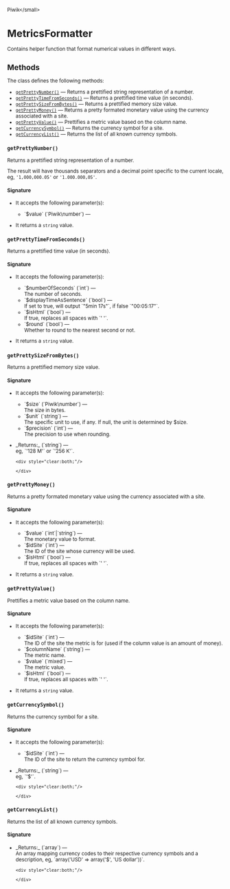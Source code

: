 <small>Piwik\</small>

MetricsFormatter
================

Contains helper function that format numerical values in different ways.

Methods
-------

The class defines the following methods:

- [`getPrettyNumber()`](#getprettynumber) &mdash; Returns a prettified string representation of a number.
- [`getPrettyTimeFromSeconds()`](#getprettytimefromseconds) &mdash; Returns a prettified time value (in seconds).
- [`getPrettySizeFromBytes()`](#getprettysizefrombytes) &mdash; Returns a prettified memory size value.
- [`getPrettyMoney()`](#getprettymoney) &mdash; Returns a pretty formated monetary value using the currency associated with a site.
- [`getPrettyValue()`](#getprettyvalue) &mdash; Prettifies a metric value based on the column name.
- [`getCurrencySymbol()`](#getcurrencysymbol) &mdash; Returns the currency symbol for a site.
- [`getCurrencyList()`](#getcurrencylist) &mdash; Returns the list of all known currency symbols.

<a name="getprettynumber" id="getprettynumber"></a>
<a name="getPrettyNumber" id="getPrettyNumber"></a>
### `getPrettyNumber()`

Returns a prettified string representation of a number.

The result will have
thousands separators and a decimal point specific to the current locale, eg,
`'1,000,000.05'` or `'1.000.000,05'`.

#### Signature

-  It accepts the following parameter(s):

   <ul>
   <li>
      <div markdown="1" class="parameter">
      `$value` (`Piwik\number`) &mdash;

      <div markdown="1" class="param-desc"></div>

      <div style="clear:both;"/>

      </div>
   </li>
   </ul>
- It returns a `string` value.

<a name="getprettytimefromseconds" id="getprettytimefromseconds"></a>
<a name="getPrettyTimeFromSeconds" id="getPrettyTimeFromSeconds"></a>
### `getPrettyTimeFromSeconds()`

Returns a prettified time value (in seconds).

#### Signature

-  It accepts the following parameter(s):

   <ul>
   <li>
      <div markdown="1" class="parameter">
      `$numberOfSeconds` (`int`) &mdash;

      <div markdown="1" class="param-desc"> The number of seconds.</div>

      <div style="clear:both;"/>

      </div>
   </li>
   <li>
      <div markdown="1" class="parameter">
      `$displayTimeAsSentence` (`bool`) &mdash;

      <div markdown="1" class="param-desc"> If set to true, will output `"5min 17s"`, if false `"00:05:17"`.</div>

      <div style="clear:both;"/>

      </div>
   </li>
   <li>
      <div markdown="1" class="parameter">
      `$isHtml` (`bool`) &mdash;

      <div markdown="1" class="param-desc"> If true, replaces all spaces with `'&nbsp;'`.</div>

      <div style="clear:both;"/>

      </div>
   </li>
   <li>
      <div markdown="1" class="parameter">
      `$round` (`bool`) &mdash;

      <div markdown="1" class="param-desc"> Whether to round to the nearest second or not.</div>

      <div style="clear:both;"/>

      </div>
   </li>
   </ul>
- It returns a `string` value.

<a name="getprettysizefrombytes" id="getprettysizefrombytes"></a>
<a name="getPrettySizeFromBytes" id="getPrettySizeFromBytes"></a>
### `getPrettySizeFromBytes()`

Returns a prettified memory size value.

#### Signature

-  It accepts the following parameter(s):

   <ul>
   <li>
      <div markdown="1" class="parameter">
      `$size` (`Piwik\number`) &mdash;

      <div markdown="1" class="param-desc"> The size in bytes.</div>

      <div style="clear:both;"/>

      </div>
   </li>
   <li>
      <div markdown="1" class="parameter">
      `$unit` (`string`) &mdash;

      <div markdown="1" class="param-desc"> The specific unit to use, if any. If null, the unit is determined by $size.</div>

      <div style="clear:both;"/>

      </div>
   </li>
   <li>
      <div markdown="1" class="parameter">
      `$precision` (`int`) &mdash;

      <div markdown="1" class="param-desc"> The precision to use when rounding.</div>

      <div style="clear:both;"/>

      </div>
   </li>
   </ul>

<ul>
  <li>
    <div markdown="1" class="parameter">
    _Returns:_  (`string`) &mdash;
    <div markdown="1" class="param-desc">eg, `'128 M'` or `'256 K'`.</div>

    <div style="clear:both;"/>

    </div>
  </li>
</ul>

<a name="getprettymoney" id="getprettymoney"></a>
<a name="getPrettyMoney" id="getPrettyMoney"></a>
### `getPrettyMoney()`

Returns a pretty formated monetary value using the currency associated with a site.

#### Signature

-  It accepts the following parameter(s):

   <ul>
   <li>
      <div markdown="1" class="parameter">
      `$value` (`int`|`string`) &mdash;

      <div markdown="1" class="param-desc"> The monetary value to format.</div>

      <div style="clear:both;"/>

      </div>
   </li>
   <li>
      <div markdown="1" class="parameter">
      `$idSite` (`int`) &mdash;

      <div markdown="1" class="param-desc"> The ID of the site whose currency will be used.</div>

      <div style="clear:both;"/>

      </div>
   </li>
   <li>
      <div markdown="1" class="parameter">
      `$isHtml` (`bool`) &mdash;

      <div markdown="1" class="param-desc"> If true, replaces all spaces with `'&nbsp;'`.</div>

      <div style="clear:both;"/>

      </div>
   </li>
   </ul>
- It returns a `string` value.

<a name="getprettyvalue" id="getprettyvalue"></a>
<a name="getPrettyValue" id="getPrettyValue"></a>
### `getPrettyValue()`

Prettifies a metric value based on the column name.

#### Signature

-  It accepts the following parameter(s):

   <ul>
   <li>
      <div markdown="1" class="parameter">
      `$idSite` (`int`) &mdash;

      <div markdown="1" class="param-desc"> The ID of the site the metric is for (used if the column value is an amount of money).</div>

      <div style="clear:both;"/>

      </div>
   </li>
   <li>
      <div markdown="1" class="parameter">
      `$columnName` (`string`) &mdash;

      <div markdown="1" class="param-desc"> The metric name.</div>

      <div style="clear:both;"/>

      </div>
   </li>
   <li>
      <div markdown="1" class="parameter">
      `$value` (`mixed`) &mdash;

      <div markdown="1" class="param-desc"> The metric value.</div>

      <div style="clear:both;"/>

      </div>
   </li>
   <li>
      <div markdown="1" class="parameter">
      `$isHtml` (`bool`) &mdash;

      <div markdown="1" class="param-desc"> If true, replaces all spaces with `'&nbsp;'`.</div>

      <div style="clear:both;"/>

      </div>
   </li>
   </ul>
- It returns a `string` value.

<a name="getcurrencysymbol" id="getcurrencysymbol"></a>
<a name="getCurrencySymbol" id="getCurrencySymbol"></a>
### `getCurrencySymbol()`

Returns the currency symbol for a site.

#### Signature

-  It accepts the following parameter(s):

   <ul>
   <li>
      <div markdown="1" class="parameter">
      `$idSite` (`int`) &mdash;

      <div markdown="1" class="param-desc"> The ID of the site to return the currency symbol for.</div>

      <div style="clear:both;"/>

      </div>
   </li>
   </ul>

<ul>
  <li>
    <div markdown="1" class="parameter">
    _Returns:_  (`string`) &mdash;
    <div markdown="1" class="param-desc">eg, `'$'`.</div>

    <div style="clear:both;"/>

    </div>
  </li>
</ul>

<a name="getcurrencylist" id="getcurrencylist"></a>
<a name="getCurrencyList" id="getCurrencyList"></a>
### `getCurrencyList()`

Returns the list of all known currency symbols.

#### Signature


<ul>
  <li>
    <div markdown="1" class="parameter">
    _Returns:_  (`array`) &mdash;
    <div markdown="1" class="param-desc">An array mapping currency codes to their respective currency symbols and a description, eg, `array('USD' => array('$', 'US dollar'))`.</div>

    <div style="clear:both;"/>

    </div>
  </li>
</ul>

